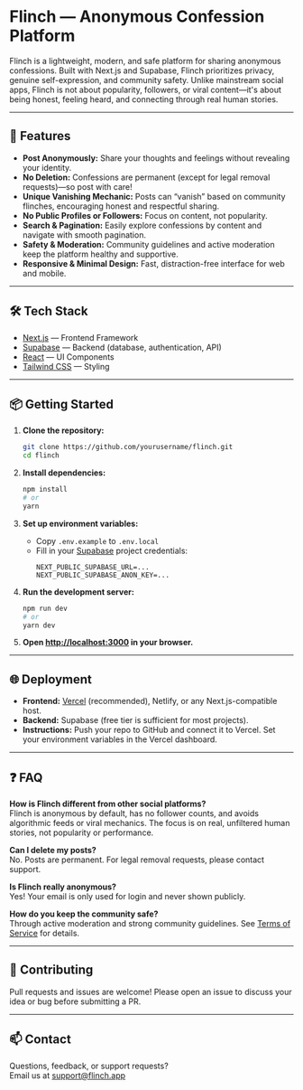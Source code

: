 # Flinch — Anonymous Confession Platform

Flinch is a lightweight, modern, and safe platform for sharing anonymous confessions. Built with Next.js and Supabase, Flinch prioritizes privacy, genuine self-expression, and community safety. Unlike mainstream social apps, Flinch is not about popularity, followers, or viral content—it's about being honest, feeling heard, and connecting through real human stories.

---

## 🚀 Features

- **Post Anonymously:** Share your thoughts and feelings without revealing your identity.
- **No Deletion:** Confessions are permanent (except for legal removal requests)—so post with care!
- **Unique Vanishing Mechanic:** Posts can “vanish” based on community flinches, encouraging honest and respectful sharing.
- **No Public Profiles or Followers:** Focus on content, not popularity.
- **Search & Pagination:** Easily explore confessions by content and navigate with smooth pagination.
- **Safety & Moderation:** Community guidelines and active moderation keep the platform healthy and supportive.
- **Responsive & Minimal Design:** Fast, distraction-free interface for web and mobile.

---

## 🛠️ Tech Stack

- [Next.js](https://nextjs.org/) — Frontend Framework
- [Supabase](https://supabase.com/) — Backend (database, authentication, API)
- [React](https://reactjs.org/) — UI Components
- [Tailwind CSS](https://tailwindcss.com/) — Styling

---

## 📦 Getting Started

1. **Clone the repository:**
   ```sh
   git clone https://github.com/yourusername/flinch.git
   cd flinch
   ```

2. **Install dependencies:**
   ```sh
   npm install
   # or
   yarn
   ```

3. **Set up environment variables:**
   - Copy `.env.example` to `.env.local`
   - Fill in your [Supabase](https://supabase.com/) project credentials:
     ```
     NEXT_PUBLIC_SUPABASE_URL=...
     NEXT_PUBLIC_SUPABASE_ANON_KEY=...
     ```

4. **Run the development server:**
   ```sh
   npm run dev
   # or
   yarn dev
   ```

5. **Open [http://localhost:3000](http://localhost:3000) in your browser.**

---

## 🌐 Deployment

- **Frontend:** [Vercel](https://vercel.com/) (recommended), Netlify, or any Next.js-compatible host.
- **Backend:** Supabase (free tier is sufficient for most projects).
- **Instructions:** Push your repo to GitHub and connect it to Vercel. Set your environment variables in the Vercel dashboard.

---

## ❓ FAQ

**How is Flinch different from other social platforms?**  
Flinch is anonymous by default, has no follower counts, and avoids algorithmic feeds or viral mechanics. The focus is on real, unfiltered human stories, not popularity or performance.

**Can I delete my posts?**  
No. Posts are permanent. For legal removal requests, please contact support.

**Is Flinch really anonymous?**  
Yes! Your email is only used for login and never shown publicly.

**How do you keep the community safe?**  
Through active moderation and strong community guidelines. See [Terms of Service](/terms) for details.

---

## 🤝 Contributing

Pull requests and issues are welcome! Please open an issue to discuss your idea or bug before submitting a PR.

---

## 📫 Contact

Questions, feedback, or support requests?  
Email us at [support@flinch.app](mailto:support@flinch.app)

